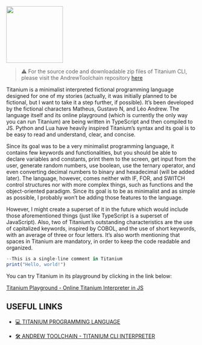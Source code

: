 <img src="https://redwars22.github.io/Titanium/titanium.png" width="150" height="150"/>

> ⚠️ For the source code and downloadable zip files of Titanium CLI, please visit the AndrewToolchain repository [here](https://github.com/Redwars22/AndrewToolchain)

Titanium is a minimalist interpreted fictional programming language designed for one of my stories (actually, it was initially planned to be fictional, but I want to take it a step further, if possible). It’s been developed by the fictional characters Matheus, Gustavo N, and Léo Andrew. The language itself and its online playground (which is currently the only way you can run Titanium) are being written in TypeScript and then compiled to JS. Python and Lua have heavily inspired Titanium’s syntax and its goal is to be easy to read and understand, clear, and concise. 

Since its goal was to be a very minimalist programming language, it contains few keywords and functionalities, but you should be able to declare variables and constants, print them to the screen, get input from the user, generate random numbers, use boolean, use the ternary operator, and even converting decimal numbers to binary and hexadecimal (will be added later). The language, however, comes neither with IF, FOR, and SWITCH control structures nor with more complex things, such as functions and the object-oriented paradigm. Since its goal is to be as minimalist and as simple as possible, I probably won’t be adding those features to the language. 

However, I might create a superset of it in the future which would include those aforementioned things (just like TypeScript is a superset of JavaScript). Also, two of Titanium’s outstanding characteristics are the use of capitalized keywords, inspired by COBOL, and the use of short keywords, with an average of three or four letters. It’s also worth mentioning that spaces in Titanium are mandatory, in order to keep the code readable and organized.

```jsx
--This is a single-line comment in Titanium
print("Hello, world!")
```

You can try Titanium in its playground by clicking in the link below:

[Titanium Playground - Online Titanium Interpreter in JS](https://redwars22.github.io/Titanium/titanium/playground.html)

## USEFUL LINKS

- [💻️ TITANIUM PROGRAMMING LANGUAGE](https://leoandrew.notion.site/TITANIUM-PROGRAMMING-LANGUAGE-57522923b2d64fc4ad2a98408289e23e)

- [🛠️ ANDREW TOOLCHAIN - TITANIUM CLI INTERPRETER](https://leoandrew.notion.site/ANDREW-TOOLCHAIN-TITANIUM-INTERPRETER-d6ad9f83ba284453b98853c9cb40687c)
